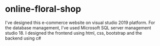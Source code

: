 # online-floral-shop
I've designed this e-commerce website on  visual studio 2019 platform. For the database management, I've used Microsoft SQL server management studio 18.  I designed the frontend using html, css, bootstrap and the backend using c#

